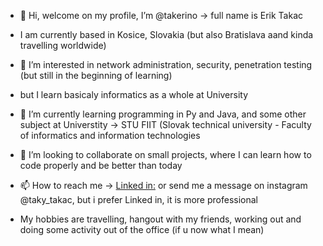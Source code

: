 - 👋 Hi, welcome on my profile, I’m @takerino -> full name is Erik Takac
- I am currently based in Kosice, Slovakia (but also Bratislava aand kinda travelling worldwide)
- 👀 I’m interested in network administration, security, penetration testing (but still in the beginning of learning)
- but I learn basicaly informatics as a whole at University
- 🌱 I’m currently learning programming in Py and Java, and some other subject at Universtity -> STU FIIT (Slovak technical university - Faculty of informatics and information technologies
- 💞️ I’m looking to collaborate on small projects, where I can learn how to code properly and be better than today
- 📫 How to reach me -> 
[Linked in:](www.linkedin.com/in/erik-takac-3537931b0)
or send me a message on instagram @taky_takac, but i prefer Linked in, it is more professional


- My hobbies are travelling, hangout with my friends, working out and doing some activity out of the office (if u now what I mean)
<!---
takerino/takerino is a ✨ special ✨ repository because its `README.md` (this file) appears on your GitHub profile.
You can click the Preview link to take a look at your changes.
--->
